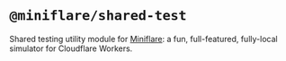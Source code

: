 # `@miniflare/shared-test`

Shared testing utility module for
[Miniflare](https://github.com/cloudflare/miniflare): a fun, full-featured,
fully-local simulator for Cloudflare Workers.

